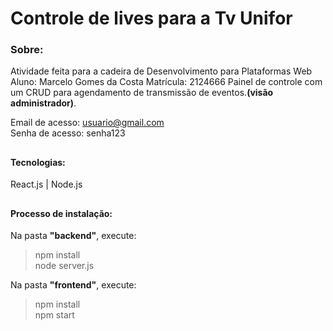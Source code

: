 # Controle de lives para a Tv Unifor

### Sobre: 
Atividade feita para a cadeira de Desenvolvimento para Plataformas Web
Aluno: Marcelo Gomes da Costa
Matrícula: 2124666
Painel de controle com um CRUD para agendamento de transmissão de eventos.<b>(visão administrador)</b>.<br />

Email de acesso: usuario@gmail.com <br />
Senha de acesso: senha123


##

#### Tecnologias:
React.js | Node.js

##

#### Processo de instalação:

Na pasta <strong>"backend"</strong>, execute:
  > npm install <br />
  > node server.js

Na pasta <strong>"frontend"</strong>, execute:
  > npm install <br />
  > npm start
